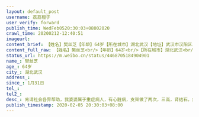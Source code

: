 ```yaml
---
layout: default_post
username: 荔荔橙子
user_verify: forward
publish_time: WedFeb0520:30:03+08002020
crawl_time: 20200212-12:40:51
imageurl: 
content_brief: 【姓名】樊丝芝【年龄】64岁【所在城市】湖北武汉【地址】武汉市汉阳区二桥街水仙里社区75号【患病时间】1月31日【联系人】王佳荔【电话】13469958997【病情描述】肯请社会各界帮助，我婆婆属于重症病人，有心脏病，支架做了两次，三高，肾结石。病人现状：高烧已退，但是呼吸困难，胸闷，胸疼 ...全文
content_full_raw: 【姓名】樊丝芝<br/>【年龄】64岁<br/>【所在城市】湖北武汉<br/>【地址】武汉市汉阳区二桥街水仙里社区75号<br/>【患病时间】1月31日<br/>【联系人】王佳荔<br/>【电话】13469958997<br/>【病情描述】肯请社会各界帮助，我婆婆属于重症病人，有心脏病，支架做了两次，三高，肾结石。病人现状：高烧已退，但是呼吸困难，胸闷，胸疼，腹泻，不想进食，乏力，情况很糟糕。1月31日发病，高烧38.6，以为是感冒去社区医院打了2针回家后退烧了。但是2月3日情况恶化，遂2月4日去汉阳五医院，2月5日拿到ct结果，ct诊断高度疑似新管状病毒肺炎。但是五医院称没办法做核酸测试也无法安排入院治疗。开了奥司他韦的药物，只能回家。跟水仙里社区联系后，直说要回家等待，不论是核酸测试还是入院都要等待，等待多久并不知道。2月5日晚间求助二桥街道，街道只能提供社区电话，要我们自行联系社区，24小时有人值班，但是打了6个电话社区都无人接听。打了很多医院电话都没法对个人进行核酸测试和办理入院，都要我们找社区。这是我们唯一的出路。就在2月4日上午家里的姑妈在等待核酸试纸结果的的过程中离开了人世。身体的折磨和亲人因病得不到及时救治而离世的事实对病人来说都是折磨。病人心里已经崩溃，甚至不让我们管她怕传染给我们，说要是再管就去跳楼。人民日报等媒体渠道的求助信息已经发送，但不知道是否会真的得到回复。<spanclass="url-icon"><imgalt=[泪]src="//h5.sinaimg.cn/m/emoticon/icon/default/d_lei-1b4b02f8b1.png"style="width:1em;height:1em;"/></span><spanclass="url-icon"><imgalt=[泪]src="//h5.sinaimg.cn/m/emoticon/icon/default/d_lei-1b4b02f8b1.png"style="width:1em;height:1em;"/></span><spanclass="url-icon"><imgalt=[泪]src="//h5.sinaimg.cn/m/emoticon/icon/default/d_lei-1b4b02f8b1.png"style="width:1em;height:1em;"/></span>
status_url: https://m.weibo.cn/status/4468705184904901
name_: 樊丝芝
age_: 64岁
city_: 湖北武汉
address_: 
since_: 1月31日
tel_: 
tel2_: 
desc_: 肯请社会各界帮助，我婆婆属于重症病人，有心脏病，支架做了两次，三高，肾结石。病人现状高烧已退，但是呼吸困难，胸闷，胸疼，腹泻，不想进食，乏力，情况很糟糕。1月31日发病，高烧38.6，以为是感冒去社区医院打了2针回家后退烧了。但是2月3日情况恶化，遂2月4日去汉阳五医院，2月5日拿到ct结果，ct诊断高度疑似新管状病毒肺炎。但是五医院称没办法做核酸测试也无法安排入院治疗。开了奥司他韦的药物，只能回家。跟水仙里社区联系后，直说要回家等待，不论是核酸测试还是入院都要等待，等待多久并不知道。2月5日晚间求助二桥街道，街道只能提供社区电话，要我们自行联系社区，24小时有人值班，但是打了6个电话社区都无人接听。打了很多医院电话都没法对个人进行核酸测试和办理入院，都要我们找社区。这是我们唯一的出路。就在2月4日上午家里的姑妈在等待核酸试纸结果的的过程中离开了人世。身体的折磨和亲人因病得不到及时救治而离世的事实对病人来说都是折磨。病人心里已经崩溃，甚至不让我们管她怕传染给我们，说要是再管就去跳楼。人民日报等媒体渠道的求助信息已经发送，但不知道是否会真的得到回复。<spanclass="url-icon"><imgalt=[泪]src="//h5.sinaimg.cn/m/emoticon/icon/default/d_lei-1b4b02f8b1.png"style="width1em;height1em;"/></span><spanclass="url-icon"><imgalt=[泪]src="//h5.sinaimg.cn/m/emoticon/icon/default/d_lei-1b4b02f8b1.png"style="width1em;height1em;"/></span><spanclass="url-icon"><imgalt=[泪]src="//h5.sinaimg.cn/m/emoticon/icon/default/d_lei-1b4b02f8b1.png"style="width1em;height1em;"/></span>
publish_timestamp: 2020-02-05 20:30:03+08:00
---
```

